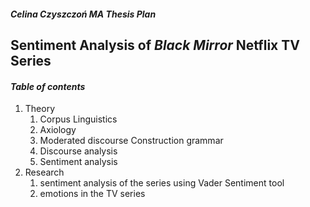 #### _Celina Czyszczoń MA Thesis Plan_
## Sentiment Analysis of _Black Mirror_ Netflix TV Series

#### *Table of contents*
1. Theory
   1. Corpus Linguistics
   2. Axiology
   3. Moderated discourse
      Construction grammar
   4. Discourse analysis
   5. Sentiment analysis
2. Research
    1. sentiment analysis of the series using Vader Sentiment tool
    2. emotions in the TV series
